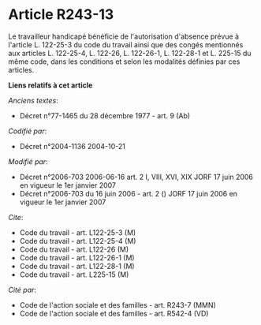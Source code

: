 # Article R243-13

Le travailleur handicapé bénéficie de l'autorisation d'absence prévue à l'article L. 122-25-3 du code du travail ainsi que
des congés mentionnés aux articles L. 122-25-4, L. 122-26, L. 122-26-1, L. 122-28-1 et L. 225-15 du même code, dans les
conditions et selon les modalités définies par ces articles.

**Liens relatifs à cet article**

_Anciens textes_:

  - Décret n°77-1465 du 28 décembre 1977 - art. 9 (Ab)

_Codifié par_:

  - Décret n°2004-1136 2004-10-21

_Modifié par_:

  - Décret n°2006-703 2006-06-16 art. 2 I, VIII, XVI, XIX JORF 17 juin 2006 en vigueur le 1er janvier 2007
  - Décret n°2006-703 du 16 juin 2006 - art. 2 () JORF 17 juin 2006 en vigueur le 1er janvier 2007

_Cite_:

  - Code du travail - art. L122-25-3 (M)
  - Code du travail - art. L122-25-4 (M)
  - Code du travail - art. L122-26 (M)
  - Code du travail - art. L122-26-1 (M)
  - Code du travail - art. L122-28-1 (M)
  - Code du travail - art. L225-15 (M)

_Cité par_:

  - Code de l'action sociale et des familles - art. R243-7 (MMN)
  - Code de l'action sociale et des familles - art. R542-4 (VD)
